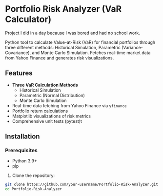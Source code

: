 # Portfolio Risk Analyzer (VaR Calculator)
Project I did in a day because I was bored and had no school work.

Python tool to calculate Value-at-Risk (VaR) for financial portfolios through three different methods: Historical Simulation, Parametric (Variance-Covariance), and Monte Carlo Simulation. Fetches real-time market data from Yahoo Finance and generates risk visualizations.

## Features

- **Three VaR Calculation Methods**
  - Historical Simulation
  - Parametric (Normal Distribution)
  - Monte Carlo Simulation
- Real-time data fetching from Yahoo Finance via `yfinance`
- Portfolio return calculations
- Matplotlib visualizations of risk metrics
- Comprehensive unit tests (pytest)t

## Installation

### Prerequisites
- Python 3.9+
- pip

1. Clone the repository:
```bash
git clone https://github.com/your-username/Portfolio-Risk-Analyzer.git
cd Portfolio-Risk-Analyzer
